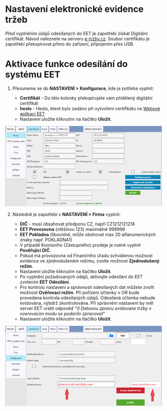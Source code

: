 # Nastavení elektronické evidence tržeb

Před vyplněním údajů odesílaných do EET je zapotřebí získat Digitální certifikát. Návod naleznete na serveru [e-trzby.cz](http://www.etrzby.cz/cs/webova-aplikace-EET-a-certifikaty). Soubor certifikátu je zapotřebí překopírovat přímo do zařízení, připojením přes USB.

# Aktivace funkce odesílání do systému EET

1. Přesuneme se do **NASTAVENÍ > Konfigurace**, kde je potřeba vyplnit:
   
   - **Certifikát** - Do této kolonky překopírujete vám přidělený digitální certifikát
   - **heslo** - Heslo, které bylo zadáno při vytvoření certifikátu na [Webové aplikaci EET](http://adisspr.mfcr.cz/adistc/adis/idpr_pub/eet/eet_sluzby.faces)
   - Nastavení uložíte kliknutím na tlačítko **Uložit**. 
   
![](img/settingsEET1.png)
   
2. Následně je zapotřebí v **NASTAVENÍ > Firma** vyplnit:

   - **DIČ** - musí obsahovat předponu CZ, napři CZ1212121218
   - **EET Provozovna** (většinou 123) maximálně 999999
   - **EET Pokladna** (libovolné, může obshovat max 20 alfanumerických znaky např. POKLADNA1)
   - V případě Komisního (Zástupného) prodeje je nutné vyplnit **Pověřující DIČ**.
   - Pokud má provozovna od Finančního úřadu schválenou možnost evidence ve zjednodušeném režimu, zvolte možnost **Zjednodušený režim**.
   - Nastavení uložíte kliknutím na tlačítko **Uložit**. 
   - Po vyplnění požadovaných údajů, aktivujte odesílání do EET zvolením **EET Odesílání**. 
   - Pro kontrolu nastavení a správnosti odesílaných dat můžete zvolit možnost **Ověřovací režim**. Při pořízení účtenky v OR bude     
     provedena kontrola odesílaných údajů. Odesílaná účtenka nebude evidována, nýbdrž zkontrolována. Při správném nastavení by měl server 
     EET vrátit odpověď "*0 Datovou zpravu evidovane trzby v overovacim modu se podarilo zpracovat*"
   - Nastavení uložíte kliknutím na tlačítko **Uložit**. 

![](img/settingsEET2.png)
